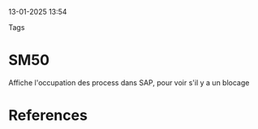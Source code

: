 13-01-2025 13:54

Tags 

# SM50

Affiche l'occupation des process dans SAP, pour voir s'il y a un blocage
# References